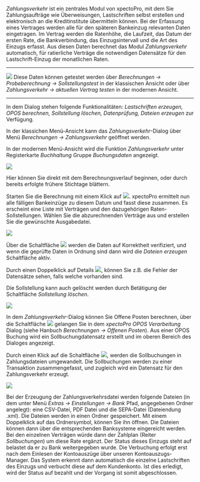 *Zahlungsverkehr* ist ein zentrales Modul von xpectoPro, mit dem Sie Zahlungsaufträge wie Überweisungen, Lastschriften selbst erstellen und elektronisch an die Kreditinstitute übermitteln können. 
Bei der Erfassung eines Vertrages werden alle für den späteren Bankeinzug relevanten Daten eingetragen.  Im Vertrag werden die Ratenhöhe, die Laufzeit, das Datum der ersten Rate, die Bankverbindung, das Einzugsintervall und die Art des Einzugs erfasst. 
Aus diesen Daten berechnet das  Modul *Zahlungsverkehr* automatisch, für ratierliche Verträge die notwendigen Datensätze für den Lastschrift-Einzug der monatlichen Raten. 


----------


![](http://xpecto.github.io/docs/xpecto/Grafiken/gr_gluehbirne.jpg) Diese Daten können getestet werden über *Berechnungen → Probeberechnung → Sollstellungstest* in der klassischen Ansicht oder über *Zahlungsverkehr -> aktuellen Vertrag testen* in der modernen Ansicht.


----------


In dem Dialog stehen folgende Funktionalitäten: *Lastschriften erzeugen, OPOS berechnen, Sollstellung löschen, Datenprüfung, Dateien erzeugen* zur Verfügung.

In der klassichen Menü-Ansicht kann das  *Zahlungsverkehr*-Dialog  über Menü *Berechnungen → Zahlungsverkehr* geöffnet werden. 

In der modernen Menü-Ansicht wird die Funktion *Zahlungsverkehr* unter Registerkarte *Buchhaltung* Gruppe *Buchungsdaten* angezeigt.

![](http://xpecto.github.io/docs/xpecto/Berechnungen/Zahlungsverkehr/Zahlungsverkehr_Menue.png)

Hier können Sie direkt mit dem Berechnungsverlauf beginnen, oder durch bereits erfolgte frühere Stichtage blättern.  

Starten Sie die Berechnung mit einem Klick auf ![](http://xpecto.github.io/docs/img/img_1441715573070.png).  xpectoPro ermittelt nun alle fälligen Bankeinzüge zu diesem Datum und fasst diese zusammen. Es erscheint eine Liste mit Verträgen und den dazugehörigen Raten-Sollstellungen. Wählen Sie die abzurechnenden Verträge aus und erstellen Sie die gewünschte Ausgabedatei. 

![](http://xpecto.github.io/docs/img/img_1461830939718.png)

Über die Schaltfläche ![](http://xpecto.github.io/docs/img/img_1440771677497.png) werden die Daten auf Korrektheit verifiziert, und wenn die geprüfte Daten in Ordnung sind dann wird die *Dateien erzeugen* Schaltfläche aktiv. 


Durch einen Doppelklick auf Details ![](http://xpecto.github.io/docs/img/img_1440771513947.png), können Sie z.B. die Fehler der Datensätze sehen, falls welche vorhanden sind.

Die Sollstellung kann auch gelöscht werden durch Betätigung der Schaltfläche *Sollstellung löschen*.

![](http://xpecto.github.io/docs/img/img_1461830868799.png)

In dem *Zahlungsverkehr*-Dialog können Sie Offene Posten berechnen, über die Schaltfläche ![](http://xpecto.github.io/docs/img/img_1442241462845.png) gelangen Sie in dem *xpectoPro OPOS Verarbeitung* Dialog  (siehe Hanbuch *Berechnungen → Offenen Posten*). 
Aus einer OPOS Buchung wird ein Sollbuchungdatensatz erstellt und im oberen Bereich des Dialoges angezeigt. 

Durch einen Klick auf die Schaltfläche ![](http://xpecto.github.io/docs/img/img_1440771590046.png), werden die Sollbuchungen in Zahlungsdateien umgewandelt. 
Die Sollbuchungen werden zu einer Transaktion zusammengefasst, und zugleich wird ein Datensatz für den Zahlungsverkehr erzeugt. 

![](http://xpecto.github.io/docs/img/img_1461831006328.png)

Bei der Erzeugung der Zahlungsverkehrsdatei werden folgende Dateien (in dem unter Menü *Extras → Einstellungen → Bank* Pfad, angegebenen Ordner angelegt): eine CSV-Datei, PDF Datei und die SEPA-Datei (Dateiendung .xml).
Die Dateien werden in einen Ordner gespeichert.  Mit einem Doppelklick auf das Ordnersymbol, können Sie ihn öffnen. Die Dateien können dann über die entsprechenden Banksysteme eingereicht werden.
Bei den einzelnen Verträgen würde dann der Zahlplan (Reiter *Sollbuchungen*) um diese Rate ergänzt. Der Status dieses Einzugs steht auf belastet da er zu Bank weitergegeben wurde. 
Die Verbuchung erfolgt erst nach dem Einlesen der Kontoauszüge über unseren Kontoauszugs-Manager. Das System erkennt dann automatisch die einzelne Lastschriften des Einzugs und verbucht diese auf dem Kundenkonto. Ist dies erledigt, wird der Status auf bezahlt und der Vorgang ist somit abgeschlossen.
